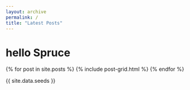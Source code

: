 ```yaml
---
layout: archive
permalink: /
title: "Latest Posts"
---
```

<h1> hello Spruce </h1>
<div class="tiles">
{% for post in site.posts %}
	{% include post-grid.html %}
{% endfor %}

{{ site.data.seeds }}
</div><!-- /.tiles -->
